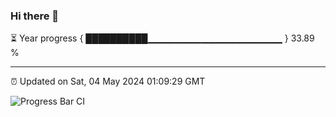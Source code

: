 ### Hi there 👋

⏳ Year progress { ██████████▁▁▁▁▁▁▁▁▁▁▁▁▁▁▁▁▁▁▁▁ } 33.89 %

---

⏰ Updated on Sat, 04 May 2024 01:09:29 GMT

![Progress Bar CI](https://github.com/liununu/liununu/workflows/Progress%20Bar%20CI/badge.svg)
